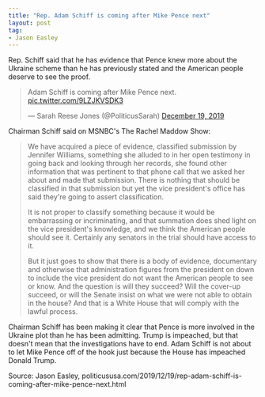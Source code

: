 ```yaml
---
title: "Rep. Adam Schiff is coming after Mike Pence next"
layout: post
tag:
- Jason Easley
---
```


Rep. Schiff said that he has evidence that Pence knew more about the Ukraine scheme than he has previously stated and the American people deserve to see the proof.

<blockquote class="twitter-tweet"><p lang="en" dir="ltr">Adam Schiff is coming after Mike Pence next. <a href="https://t.co/9LZJKVSDK3">pic.twitter.com/9LZJKVSDK3</a></p>&mdash; Sarah Reese Jones (@PoliticusSarah) <a href="https://twitter.com/PoliticusSarah/status/1207511598941835264?ref_src=twsrc%5Etfw">December 19, 2019</a></blockquote> <script async src="https://platform.twitter.com/widgets.js" charset="utf-8"></script>

Chairman Schiff said on MSNBC's The Rachel Maddow Show:

> We have acquired a piece of evidence, classified submission by Jennifer Williams, something she alluded to in her open testimony in going back and looking through her records, she found other information that was pertinent to that phone call that we asked her about and made that submission. There is nothing that should be classified in that submission but yet the vice president's office has said they're going to assert classification.
>
> It is not proper to classify something because it would be embarrassing or incriminating, and that summation does shed light on the vice president's knowledge, and we think the American people should see it. Certainly any senators in the trial should have access to it.
>
> But it just goes to show that there is a body of evidence, documentary and otherwise that administration figures from the president on down to include the vice president do not want the American people to see or know. And the question is will they succeed? Will the cover-up succeed, or will the Senate insist on what we were not able to obtain in the house? And that is a White House that will comply with the lawful process.

Chairman Schiff has been making it clear that Pence is more involved in the Ukraine plot than he has been admitting. Trump is impeached, but that doesn't mean that the investigations have to end. Adam Schiff is not about to let Mike Pence off of the hook just because the House has impeached Donald Trump.

Source: Jason Easley, politicususa.com/2019/12/19/rep-adam-schiff-is-coming-after-mike-pence-next.html
